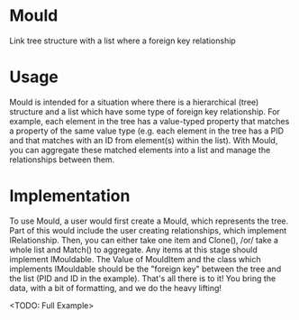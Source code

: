 # Mould
Link tree structure with a list where a foreign key relationship
# Usage
Mould is intended for a situation where there is a hierarchical (tree) structure and a list which have some type of foreign key relationship.
For example, each element in the tree has a value-typed property that matches a property of the same value type (e.g. each element in the tree has a PID and that matches with an ID from element(s) within the list).
With Mould, you can aggregate these matched elements into a list and manage the relationships between them.
# Implementation
To use Mould, a user would first create a Mould, which represents the tree.
Part of this would include the user creating relationships, which implement IRelationship.
Then, you can either take one item and Clone(), /or/ take a whole list and Match() to aggregate. Any items at this stage should implement IMouldable.
The Value of MouldItem and the class which implements IMouldable should be the "foreign key" between the tree and the list (PID and ID in the example).
That's all there is to it! You bring the data, with a bit of formatting, and we do the heavy lifting!

<TODO: Full Example>
